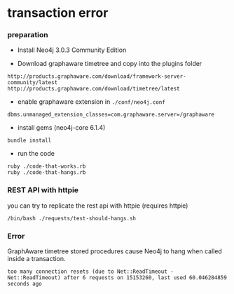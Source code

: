 # transaction error

### preparation

* Install Neo4j 3.0.3 Community Edition

* Download graphaware timetree and copy into the plugins folder

```
http://products.graphaware.com/download/framework-server-community/latest
http://products.graphaware.com/download/timetree/latest

```
* enable graphaware extension in `./conf/neo4j.conf`
```
dbms.unmanaged_extension_classes=com.graphaware.server=/graphaware
```

* install gems (neo4j-core 6.1.4)

```
bundle install

```

* run the code
```
ruby ./code-that-works.rb
ruby ./code-that-hangs.rb
```

### REST API with httpie
you can try to replicate the rest api with httpie (requires httpie)
```
/bin/bash ./requests/test-should-hangs.sh
```
### Error

GraphAware timetree stored procedures cause Neo4j to hang when called inside a transaction.

```
too many connection resets (due to Net::ReadTimeout - Net::ReadTimeout) after 6 requests on 15153260, last used 60.046284859 seconds ago
```